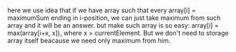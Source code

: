 here we use idea that if we have array such that every array[i] = maximumSum ending in i-position, we can just take maximum from such array and it will be an answer. but make such array is so easy: array[i] = max(array[i+x, x]), where x = currentElement. But we don't need to storage array itself beacause we need only maximum from him.